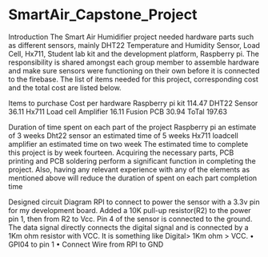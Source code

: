 # SmartAir_Capstone_Project

Introduction
 The Smart Air  Humidifier project needed hardware parts such as different sensors, mainly DHT22 Temperature and Humidity Sensor, Load Cell, Hx711, Student lab kit and the development platform, Raspberry pi. The responsibility is shared amongst each group member to assemble hardware and make sure sensors were functioning on their own before it is connected to the firebase. The list of items needed for this project, corresponding cost and the total cost are listed below.

Items to purchase	Cost per hardware
Raspberry pi kit	114.47
DHT22 Sensor	36.11
Hx711 Load cell Amplifier	16.11
Fusion PCB	30.94
ToTal	197.63


Duration of time spent on each part of the project
Raspberry pi an estimate of 3 weeks
Dht22 sensor an estimated time of 5 weeks
Hx711 loadcell amplifier an estimated time on two week
The estimated time to complete this project is by week fourteen. Acquiring the necessary parts, PCB printing and PCB soldering perform a significant function in completing the project. Also, having any relevant experience with any of the elements as mentioned above will reduce the duration of spent on each part completion time


















Designed circuit Diagram
RPI to connect to power the sensor with a 3.3v pin for my development board.  Added a 10K pull-up resistor(R2) to the power pin 1, then from R2 to Vcc. Pin 4 of the sensor is connected to the ground. The data signal directly connects the digital signal and is connected by a 1Km ohm resistor with VCC. It is something like Digital> 1Km ohm > VCC. 
•	GPI04 to pin 1
•	Connect Wire from RPI to GND



















